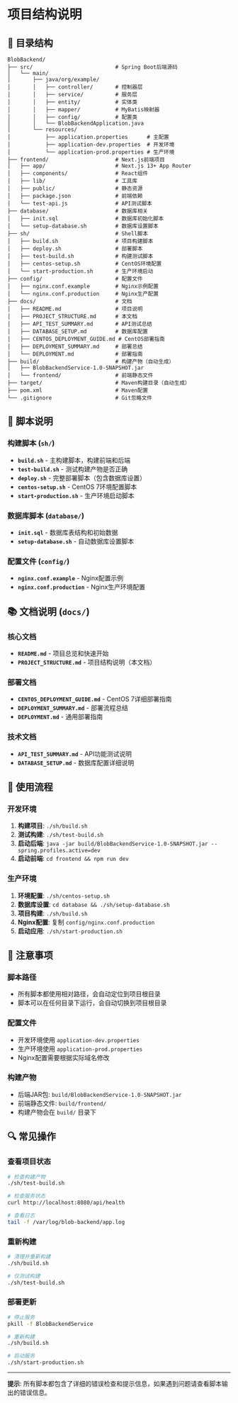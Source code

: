 # 项目结构说明

## 📁 目录结构

```
BlobBackend/
├── src/                          # Spring Boot后端源码
│   └── main/
│       ├── java/org/example/
│       │   ├── controller/       # 控制器层
│       │   ├── service/          # 服务层
│       │   ├── entity/           # 实体类
│       │   ├── mapper/           # MyBatis映射器
│       │   ├── config/           # 配置类
│       │   └── BlobBackendApplication.java
│       └── resources/
│           ├── application.properties      # 主配置
│           ├── application-dev.properties  # 开发环境
│           └── application-prod.properties # 生产环境
├── frontend/                     # Next.js前端项目
│   ├── app/                      # Next.js 13+ App Router
│   ├── components/               # React组件
│   ├── lib/                      # 工具库
│   ├── public/                   # 静态资源
│   ├── package.json              # 前端依赖
│   └── test-api.js               # API测试脚本
├── database/                     # 数据库相关
│   ├── init.sql                  # 数据库初始化脚本
│   └── setup-database.sh         # 数据库设置脚本
├── sh/                           # Shell脚本
│   ├── build.sh                  # 项目构建脚本
│   ├── deploy.sh                 # 部署脚本
│   ├── test-build.sh             # 构建测试脚本
│   ├── centos-setup.sh           # CentOS环境配置
│   └── start-production.sh       # 生产环境启动
├── config/                       # 配置文件
│   ├── nginx.conf.example        # Nginx示例配置
│   └── nginx.conf.production     # Nginx生产配置
├── docs/                         # 文档
│   ├── README.md                 # 项目说明
│   ├── PROJECT_STRUCTURE.md      # 本文档
│   ├── API_TEST_SUMMARY.md       # API测试总结
│   ├── DATABASE_SETUP.md         # 数据库配置
│   ├── CENTOS_DEPLOYMENT_GUIDE.md # CentOS部署指南
│   ├── DEPLOYMENT_SUMMARY.md     # 部署总结
│   └── DEPLOYMENT.md             # 部署指南
├── build/                        # 构建产物（自动生成）
│   ├── BlobBackendService-1.0-SNAPSHOT.jar
│   └── frontend/                 # 前端静态文件
├── target/                       # Maven构建目录（自动生成）
├── pom.xml                       # Maven配置
└── .gitignore                    # Git忽略文件
```

## 🔧 脚本说明

### 构建脚本 (`sh/`)
- **`build.sh`** - 主构建脚本，构建前端和后端
- **`test-build.sh`** - 测试构建产物是否正确
- **`deploy.sh`** - 完整部署脚本（包含数据库设置）
- **`centos-setup.sh`** - CentOS 7环境配置脚本
- **`start-production.sh`** - 生产环境启动脚本

### 数据库脚本 (`database/`)
- **`init.sql`** - 数据库表结构和初始数据
- **`setup-database.sh`** - 自动数据库设置脚本

### 配置文件 (`config/`)
- **`nginx.conf.example`** - Nginx配置示例
- **`nginx.conf.production`** - Nginx生产环境配置

## 📚 文档说明 (`docs/`)

### 核心文档
- **`README.md`** - 项目总览和快速开始
- **`PROJECT_STRUCTURE.md`** - 项目结构说明（本文档）

### 部署文档
- **`CENTOS_DEPLOYMENT_GUIDE.md`** - CentOS 7详细部署指南
- **`DEPLOYMENT_SUMMARY.md`** - 部署流程总结
- **`DEPLOYMENT.md`** - 通用部署指南

### 技术文档
- **`API_TEST_SUMMARY.md`** - API功能测试说明
- **`DATABASE_SETUP.md`** - 数据库配置详细说明

## 🚀 使用流程

### 开发环境
1. **构建项目**: `./sh/build.sh`
2. **测试构建**: `./sh/test-build.sh`
3. **启动后端**: `java -jar build/BlobBackendService-1.0-SNAPSHOT.jar --spring.profiles.active=dev`
4. **启动前端**: `cd frontend && npm run dev`

### 生产环境
1. **环境配置**: `./sh/centos-setup.sh`
2. **数据库设置**: `cd database && ./sh/setup-database.sh`
3. **项目构建**: `./sh/build.sh`
4. **Nginx配置**: 复制 `config/nginx.conf.production`
5. **启动应用**: `./sh/start-production.sh`

## 📝 注意事项

### 脚本路径
- 所有脚本都使用相对路径，会自动定位到项目根目录
- 脚本可以在任何目录下运行，会自动切换到项目根目录

### 配置文件
- 开发环境使用 `application-dev.properties`
- 生产环境使用 `application-prod.properties`
- Nginx配置需要根据实际域名修改

### 构建产物
- 后端JAR包: `build/BlobBackendService-1.0-SNAPSHOT.jar`
- 前端静态文件: `build/frontend/`
- 构建产物会在 `build/` 目录下

## 🔍 常见操作

### 查看项目状态
```bash
# 检查构建产物
./sh/test-build.sh

# 检查服务状态
curl http://localhost:8080/api/health

# 查看日志
tail -f /var/log/blob-backend/app.log
```

### 重新构建
```bash
# 清理并重新构建
./sh/build.sh

# 仅测试构建
./sh/test-build.sh
```

### 部署更新
```bash
# 停止服务
pkill -f BlobBackendService

# 重新构建
./sh/build.sh

# 启动服务
./sh/start-production.sh
```

---

**提示**: 所有脚本都包含了详细的错误检查和提示信息，如果遇到问题请查看脚本输出的错误信息。 